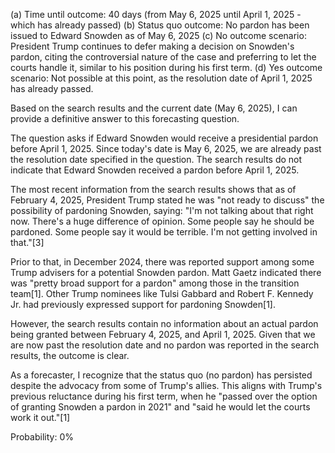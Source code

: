 (a) Time until outcome: 40 days (from May 6, 2025 until April 1, 2025 - which has already passed)
(b) Status quo outcome: No pardon has been issued to Edward Snowden as of May 6, 2025
(c) No outcome scenario: President Trump continues to defer making a decision on Snowden's pardon, citing the controversial nature of the case and preferring to let the courts handle it, similar to his position during his first term.
(d) Yes outcome scenario: Not possible at this point, as the resolution date of April 1, 2025 has already passed.

Based on the search results and the current date (May 6, 2025), I can provide a definitive answer to this forecasting question.

The question asks if Edward Snowden would receive a presidential pardon before April 1, 2025. Since today's date is May 6, 2025, we are already past the resolution date specified in the question. The search results do not indicate that Edward Snowden received a pardon before April 1, 2025.

The most recent information from the search results shows that as of February 4, 2025, President Trump stated he was "not ready to discuss" the possibility of pardoning Snowden, saying: "I'm not talking about that right now. There's a huge difference of opinion. Some people say he should be pardoned. Some people say it would be terrible. I'm not getting involved in that."[3]

Prior to that, in December 2024, there was reported support among some Trump advisers for a potential Snowden pardon. Matt Gaetz indicated there was "pretty broad support for a pardon" among those in the transition team[1]. Other Trump nominees like Tulsi Gabbard and Robert F. Kennedy Jr. had previously expressed support for pardoning Snowden[1].

However, the search results contain no information about an actual pardon being granted between February 4, 2025, and April 1, 2025. Given that we are now past the resolution date and no pardon was reported in the search results, the outcome is clear.

As a forecaster, I recognize that the status quo (no pardon) has persisted despite the advocacy from some of Trump's allies. This aligns with Trump's previous reluctance during his first term, when he "passed over the option of granting Snowden a pardon in 2021" and "said he would let the courts work it out."[1]

Probability: 0%